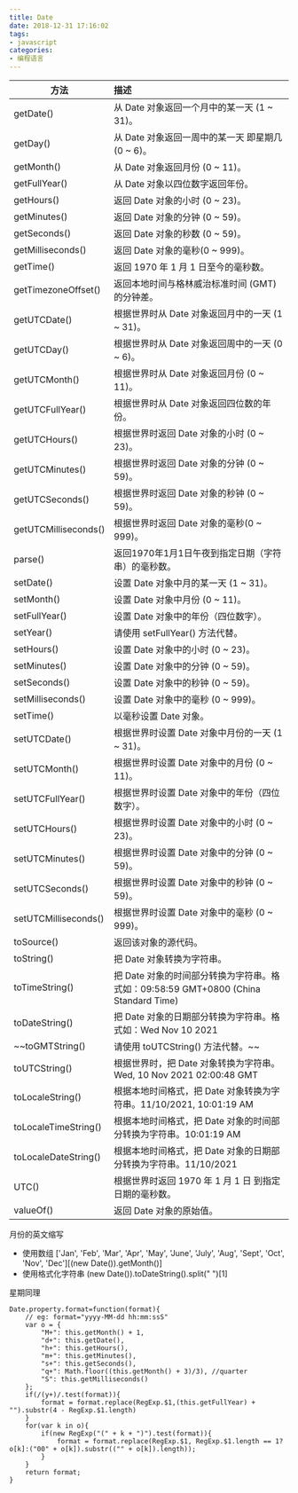 ```yaml
---
title: Date
date: 2018-12-31 17:16:02
tags:
- javascript
categories: 
- 编程语言
---
```

方法|描述
---|:--
getDate()|从 Date 对象返回一个月中的某一天 (1 ~ 31)。
getDay()|从 Date 对象返回一周中的某一天 即星期几 (0 ~ 6)。
getMonth()|从 Date 对象返回月份 (0 ~ 11)。
getFullYear()|从 Date 对象以四位数字返回年份。
getHours()|返回 Date 对象的小时 (0 ~ 23)。
getMinutes()|返回 Date 对象的分钟 (0 ~ 59)。
getSeconds()|返回 Date 对象的秒数 (0 ~ 59)。
getMilliseconds()|返回 Date 对象的毫秒(0 ~ 999)。
getTime()|返回 1970 年 1 月 1 日至今的毫秒数。
getTimezoneOffset()|返回本地时间与格林威治标准时间 (GMT) 的分钟差。
getUTCDate()|根据世界时从 Date 对象返回月中的一天 (1 ~ 31)。
getUTCDay()|根据世界时从 Date 对象返回周中的一天 (0 ~ 6)。
getUTCMonth()|根据世界时从 Date 对象返回月份 (0 ~ 11)。
getUTCFullYear()|根据世界时从 Date 对象返回四位数的年份。
getUTCHours()|根据世界时返回 Date 对象的小时 (0 ~ 23)。
getUTCMinutes()|根据世界时返回 Date 对象的分钟 (0 ~ 59)。
getUTCSeconds()|根据世界时返回 Date 对象的秒钟 (0 ~ 59)。
getUTCMilliseconds()|根据世界时返回 Date 对象的毫秒(0 ~ 999)。
parse()|返回1970年1月1日午夜到指定日期（字符串）的毫秒数。
setDate()|设置 Date 对象中月的某一天 (1 ~ 31)。
setMonth()|设置 Date 对象中月份 (0 ~ 11)。
setFullYear()|设置 Date 对象中的年份（四位数字）。
setYear()|请使用 setFullYear() 方法代替。
setHours()|设置 Date 对象中的小时 (0 ~ 23)。
setMinutes()|设置 Date 对象中的分钟 (0 ~ 59)。
setSeconds()|设置 Date 对象中的秒钟 (0 ~ 59)。
setMilliseconds()|设置 Date 对象中的毫秒 (0 ~ 999)。
setTime()|以毫秒设置 Date 对象。
setUTCDate()|根据世界时设置 Date 对象中月份的一天 (1 ~ 31)。
setUTCMonth()|根据世界时设置 Date 对象中的月份 (0 ~ 11)。
setUTCFullYear()|根据世界时设置 Date 对象中的年份（四位数字）。
setUTCHours()|根据世界时设置 Date 对象中的小时 (0 ~ 23)。
setUTCMinutes()|根据世界时设置 Date 对象中的分钟 (0 ~ 59)。
setUTCSeconds()|根据世界时设置 Date 对象中的秒钟 (0 ~ 59)。
setUTCMilliseconds()|根据世界时设置 Date 对象中的毫秒 (0 ~ 999)。
toSource()|返回该对象的源代码。
toString()|把 Date 对象转换为字符串。
toTimeString()|把 Date 对象的时间部分转换为字符串。格式如：09:58:59 GMT+0800 (China Standard Time)
toDateString()|把 Date 对象的日期部分转换为字符串。格式如：Wed Nov 10 2021
~~toGMTString()|请使用 toUTCString() 方法代替。~~
toUTCString()|根据世界时，把 Date 对象转换为字符串。Wed, 10 Nov 2021 02:00:48 GMT
toLocaleString()|根据本地时间格式，把 Date 对象转换为字符串。11/10/2021, 10:01:19 AM
toLocaleTimeString()|根据本地时间格式，把 Date 对象的时间部分转换为字符串。10:01:19 AM
toLocaleDateString()|根据本地时间格式，把 Date 对象的日期部分转换为字符串。11/10/2021
UTC()|根据世界时返回 1970 年 1 月 1 日 到指定日期的毫秒数。
valueOf()|返回 Date 对象的原始值。

月份的英文缩写
+ 使用数组 
  \['Jan', 'Feb', 'Mar', 'Apr', 'May', 'June', 'July', 'Aug', 'Sept', 'Oct', 'Nov', 'Dec'][(new Date()).getMonth()]
+ 使用格式化字符串
  (new Date()).toDateString().split(" ")[1]

星期同理
```
Date.property.format=function(format){
    // eg: format="yyyy-MM-dd hh:mm:ssS"
    var o = {
        "M+": this.getMonth() + 1,
        "d+": this.getDate(),
        "h+": this.getHours(),
        "m+": this.getMinutes(),
        "s+": this.getSeconds(),
        "q+": Math.floor((this.getMonth() + 3)/3), //quarter
        "S": this.getMilliseconds()
    };
    if(/(y+)/.test(format)){
        format = format.replace(RegExp.$1,(this.getFullYear) + "").substr(4 - RegExp.$1.length)
    }
    for(var k in o){
        if(new RegExp("(" + k + ")").test(format)){
            format = format.replace(RegExp.$1, RegExp.$1.length == 1?o[k]:("00" + o[k]).substr(("" + o[k]).length));
        }
    }
    return format;
}
```